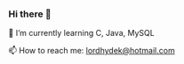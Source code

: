 ### Hi there 👋
🌱 I’m currently learning C, Java, MySQL

📫 How to reach me: lordhydek@hotmail.com




<!--
**LordHydeK/LordHydeK** is a ✨ _special_ ✨ repository because its `README.md` (this file) appears on your GitHub profile.

Here are some ideas to get you started:
-->
